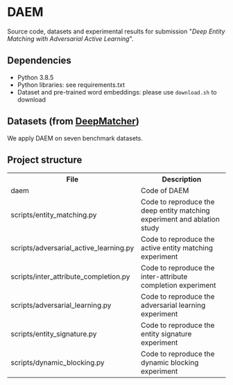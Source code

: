 # DAEM
Source code, datasets and experimental results for submission "_Deep Entity Matching with Adversarial Active Learning_".

## Dependencies
* Python 3.8.5
* Python libraries: see requirements.txt
* Dataset and pre-trained word embeddings: please use `download.sh` to download

## Datasets (from [DeepMatcher](https://github.com/anhaidgroup/deepmatcher/blob/master/Datasets.md#preprocessed-data))
We apply DAEM on seven benchmark datasets.

## Project structure
<table>
    <tr>
        <th>File</th><th>Description</th>
    </tr>
    <tr>
        <td>daem</td><td>Code of DAEM</td>
    </tr>
    <tr>
        <td>scripts/entity_matching.py</td><td>Code to reproduce the deep entity matching experiment and ablation study</td>
    </tr>
    <tr>
        <td>scripts/adversarial_active_learning.py</td><td>Code to reproduce the active entity matching experiment</td>
    </tr>
    <tr>
        <td>scripts/inter_attribute_completion.py</td><td>Code to reproduce the inter-attribute completion experiment</td>
    </tr>
    <tr>
        <td>scripts/adversarial_learning.py</td><td>Code to reproduce the adversarial learning experiment</td>
    </tr>
    <tr>
        <td>scripts/entity_signature.py</td><td>Code to reproduce the entity signature experiment</td>
    </tr>
    <tr>
        <td>scripts/dynamic_blocking.py</td><td>Code to reproduce the dynamic blocking experiment</td>
    </tr>
</table>
